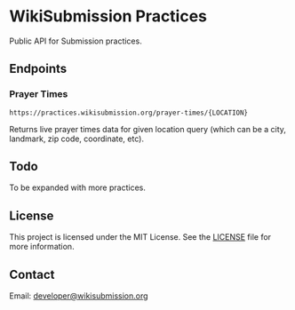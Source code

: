 # WikiSubmission Practices

Public API for Submission practices.

## Endpoints

### Prayer Times

```
https://practices.wikisubmission.org/prayer-times/{LOCATION}
```

Returns live prayer times data for given location query (which can be a city, landmark, zip code, coordinate, etc).

## Todo

To be expanded with more practices.

## License

This project is licensed under the MIT License. See the [LICENSE](LICENSE.md) file for more information.

## Contact

Email: developer@wikisubmission.org